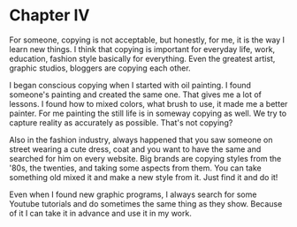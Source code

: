 
# Chapter IV

For someone, copying is not acceptable, but honestly, for me, it is the way I learn new things. I think that copying is important for everyday life, work, education, fashion style basically for everything. Even the greatest artist, graphic studios, bloggers are copying each other. 

I began conscious copying when I started with oil painting. I found someone's painting and created the same one. That gives me a lot of lessons. I found how to mixed colors, what brush to use, it made me a better painter. For me painting the still life is in someway copying as well. We try to capture reality as accurately as possible. That's not copying?  

Also in the fashion industry, always happened that you saw someone on street wearing a cute dress, coat and you want to have the same and searched for him on every website. Big brands are copying styles from the '80s, the twenties, and taking some aspects from them. You can take something old mixed it and make a new style from it. Just find it and do it! 

Even when I found new graphic programs, I always search for some Youtube tutorials and do sometimes the same thing as they show. Because of it I can take it in advance and use it in my work.
